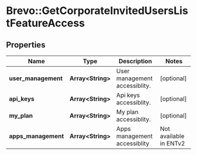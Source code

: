 # Brevo::GetCorporateInvitedUsersListFeatureAccess

## Properties
Name | Type | Description | Notes
------------ | ------------- | ------------- | -------------
**user_management** | **Array&lt;String&gt;** | User management accessiblity. | [optional] 
**api_keys** | **Array&lt;String&gt;** | Api keys accessiblity. | [optional] 
**my_plan** | **Array&lt;String&gt;** | My plan accessiblity. | [optional] 
**apps_management** | **Array&lt;String&gt;** | Apps management accessiblity | Not available in ENTv2 | [optional] 


